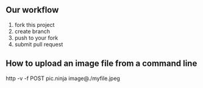 ## Our workflow
1. fork this project
2. create branch
3. push to your fork
3. submit pull request


## How to upload an image file from a command line
http -v -f POST pic.ninja image@./myfile.jpeg

